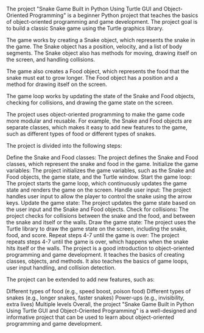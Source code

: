 The project "Snake Game Built in Python Using Turtle GUI and Object-Oriented Programming" is a beginner Python project that teaches the basics of object-oriented programming and game development. The project goal is to build a classic Snake game using the Turtle graphics library.

The game works by creating a Snake object, which represents the snake in the game. The Snake object has a position, velocity, and a list of body segments. The Snake object also has methods for moving, drawing itself on the screen, and handling collisions.

The game also creates a Food object, which represents the food that the snake must eat to grow longer. The Food object has a position and a method for drawing itself on the screen.

The game loop works by updating the state of the Snake and Food objects, checking for collisions, and drawing the game state on the screen.

The project uses object-oriented programming to make the game code more modular and reusable. For example, the Snake and Food objects are separate classes, which makes it easy to add new features to the game, such as different types of food or different types of snakes.

The project is divided into the following steps:

Define the Snake and Food classes: The project defines the Snake and Food classes, which represent the snake and food in the game.
Initialize the game variables: The project initializes the game variables, such as the Snake and Food objects, the game state, and the Turtle window.
Start the game loop: The project starts the game loop, which continuously updates the game state and renders the game on the screen.
Handle user input: The project handles user input to allow the player to control the snake using the arrow keys.
Update the game state: The project updates the game state based on the user input and the Snake and Food objects.
Check for collisions: The project checks for collisions between the snake and the food, and between the snake and itself or the walls.
Draw the game state: The project uses the Turtle library to draw the game state on the screen, including the snake, food, and score.
Repeat steps 4-7 until the game is over: The project repeats steps 4-7 until the game is over, which happens when the snake hits itself or the walls.
The project is a good introduction to object-oriented programming and game development. It teaches the basics of creating classes, objects, and methods. It also teaches the basics of game loops, user input handling, and collision detection.

The project can be extended to add new features, such as:

Different types of food (e.g., speed boost, poison food)
Different types of snakes (e.g., longer snakes, faster snakes)
Power-ups (e.g., invisibility, extra lives)
Multiple levels
Overall, the project "Snake Game Built in Python Using Turtle GUI and Object-Oriented Programming" is a well-designed and informative project that can be used to learn about object-oriented programming and game development.
